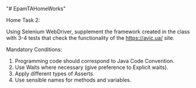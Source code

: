 "# EpamTAHomeWorks" 

Home Task 2:

Using Selenium WebDriver, supplement the framework created in the class with 3-4
tests that check the functionality of the https://avic.ua/ site.

Mandatory Conditions:

1) Programming code should correspond to Java Code Convention.
2) Use Waits where necessary (give preference to Explicit waits).
3) Apply different types of Asserts.
4) Use sensible names for methods and variables.